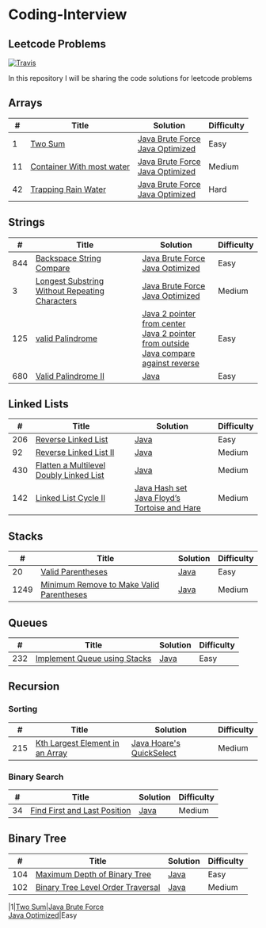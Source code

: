 # Coding-Interview
## Leetcode Problems
[![Travis](https://img.shields.io/badge/language-Java-blue.svg)]()

In this repository I will be sharing the code solutions for leetcode problems

## Arrays
| # | Title | Solution | Difficulty |
|---| ----- | -------- | ---------- |
|1|[Two Sum](https://leetcode.com/problems/two-sum/)|[Java Brute Force](https://github.com/PratyayMallik1006/Coding-Interview/blob/main/TwoSum_BruteForce.java) <br> [Java Optimized](https://github.com/PratyayMallik1006/Coding-Interview/blob/main/TwoSum_Optimized.java)|Easy
|11|[Container With most water](https://leetcode.com/problems/container-with-most-water/)|[Java Brute Force](https://github.com/PratyayMallik1006/Coding-Interview/blob/main/ContainerWithMostWater_BruteForce.java) <br> [Java Optimized](https://github.com/PratyayMallik1006/Coding-Interview/blob/main/ContainerWithMostWater_Optimized.java)|Medium
|42|[Trapping Rain Water](https://leetcode.com/problems/trapping-rain-water/)|[Java Brute Force](https://github.com/PratyayMallik1006/Coding-Interview/blob/main/TrappingRainWater_BruteForce.java) <br> [Java Optimized](https://github.com/PratyayMallik1006/Coding-Interview/blob/main/TrappingRainWater_Optimized.java)|Hard

## Strings
| # | Title | Solution | Difficulty |
|---| ----- | -------- | ---------- |
|844|[Backspace String Compare](https://leetcode.com/problems/backspace-string-compare/)|[Java Brute Force](https://github.com/PratyayMallik1006/Coding-Interview/blob/main/BackspaceCompare_BruteForce.java) <br> [Java Optimized](https://github.com/PratyayMallik1006/Coding-Interview/blob/main/BackspaceCompare_Optimized.java)|Easy
|3|[Longest Substring Without Repeating Characters](https://leetcode.com/problems/longest-substring-without-repeating-characters/)|[Java Brute Force](https://github.com/PratyayMallik1006/Coding-Interview/blob/main/LongestSubstring_BruteForce.java) <br> [Java Optimized](https://github.com/PratyayMallik1006/Coding-Interview/blob/main/LongestSubstring_Optimized.java)|Medium
|125|[valid Palindrome](https://leetcode.com/problems/valid-palindrome/)|[Java 2 pointer from center](https://github.com/PratyayMallik1006/Coding-Interview/blob/main/ValidPalindrome_2PtrCenter.java) <br> [Java 2 pointer from outside](https://github.com/PratyayMallik1006/Coding-Interview/blob/main/ValidPalindrome_2PtrOutside.java) <br> [Java compare against reverse](https://github.com/PratyayMallik1006/Coding-Interview/blob/main/ValidPalindrome_CompareRev.java)|Easy
|680|[Valid Palindrome II](https://leetcode.com/problems/valid-palindrome-ii/submissions/)|[Java](https://github.com/PratyayMallik1006/Coding-Interview/blob/main/AlmostPalindrome.java) |Easy

## Linked Lists
| # | Title | Solution | Difficulty |
|---| ----- | -------- | ---------- |
|206|[Reverse Linked List](https://leetcode.com/problems/reverse-linked-list/)|[Java](https://github.com/PratyayMallik1006/Coding-Interview/blob/main/Linked%20Lists/reversal.java)|Easy
|92|[Reverse Linked List II](https://leetcode.com/problems/reverse-linked-list-ii/)|[Java](https://github.com/PratyayMallik1006/Coding-Interview/blob/main/Linked%20Lists/mnReversal.java)|Medium
|430|[Flatten a Multilevel Doubly Linked List](https://leetcode.com/problems/flatten-a-multilevel-doubly-linked-list/)| [Java](https://github.com/PratyayMallik1006/Coding-Interview/blob/main/Linked%20Lists/ListFlatten.java)|Medium
|142|[Linked List Cycle II](https://leetcode.com/problems/linked-list-cycle-ii/)|[Java Hash set](https://github.com/PratyayMallik1006/Coding-Interview/blob/main/Linked%20Lists/ListDetectCycle_HashSet.java) <br> [Java Floyd’s Tortoise and Hare](https://github.com/PratyayMallik1006/Coding-Interview/blob/main/Linked%20Lists/ListDetectCycle_Fastslow.java)|Medium

## Stacks
| # | Title | Solution | Difficulty |
|---| ----- | -------- | ---------- |
|20|[Valid Parentheses](https://leetcode.com/problems/valid-parentheses/)|[Java](https://github.com/PratyayMallik1006/Coding-Interview/blob/main/Stack/ValidParentheses.java)|Easy
|1249|[Minimum Remove to Make Valid Parentheses](https://leetcode.com/problems/minimum-remove-to-make-valid-parentheses/)|[Java](https://github.com/PratyayMallik1006/Coding-Interview/blob/main/Stack/MakeValidParentheses.java)|Medium

## Queues
| # | Title | Solution | Difficulty |
|---| ----- | -------- | ---------- |
|232|[Implement Queue using Stacks](https://leetcode.com/problems/implement-queue-using-stacks/)|[Java](https://github.com/PratyayMallik1006/Coding-Interview/blob/main/Queues/QueueUsingStack.java)|Easy

## Recursion
### Sorting
| # | Title | Solution | Difficulty |
|---| ----- | -------- | ---------- |
|215|[Kth Largest Element in an Array](https://leetcode.com/problems/kth-largest-element-in-an-array/)|[Java Hoare's QuickSelect](https://github.com/PratyayMallik1006/Coding-Interview/blob/main/sorting/KthLargestOptimized.java)|Medium

### Binary Search
| # | Title | Solution | Difficulty |
|---| ----- | -------- | ---------- |
|34|[Find First and Last Position](https://leetcode.com/problems/find-first-and-last-position-of-element-in-sorted-array/)|[Java](https://github.com/PratyayMallik1006/Coding-Interview/blob/main/Binary_Search/FirrstLastPos.java)|Medium

## Binary Tree
| # | Title | Solution | Difficulty |
|---| ----- | -------- | ---------- |
|104|[Maximum Depth of Binary Tree](https://leetcode.com/problems/maximum-depth-of-binary-tree/)|[Java](https://github.com/PratyayMallik1006/Coding-Interview/blob/main/Binary_Tree/MaxDept.java)|Easy
|102|[Binary Tree Level Order Traversal](https://leetcode.com/problems/binary-tree-level-order-traversal/)|[Java](https://github.com/PratyayMallik1006/Coding-Interview/blob/main/Binary_Tree/LevelOrder.java)|Medium

|1|[Two Sum](https://leetcode.com/problems/two-sum/)|[Java Brute Force]() <br> [Java Optimized]()|Easy


